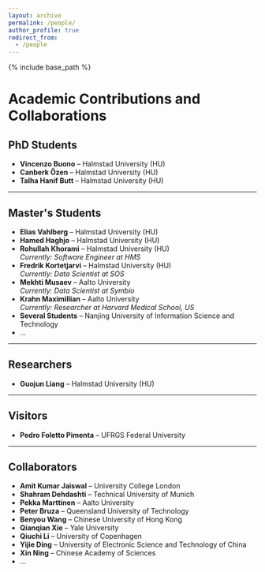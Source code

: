 ```yaml
---
layout: archive
permalink: /people/
author_profile: true
redirect_from:
  - /people
---
```


{% include base_path %}

# Academic Contributions and Collaborations

## PhD Students
- **Vincenzo Buono** – Halmstad University (HU)  
- **Canberk Özen** – Halmstad University (HU)  
- **Talha Hanif Butt** – Halmstad University (HU)  

---

## Master's Students
- **Elias Vahlberg** – Halmstad University (HU)  
- **Hamed Haghjo** – Halmstad University (HU)  
- **Rohullah Khorami** – Halmstad University (HU)  
  *Currently: Software Engineer at HMS*  
- **Fredrik Kortetjarvi** – Halmstad University (HU)  
  *Currently: Data Scientist at SOS*  
- **Mekhti Musaev** – Aalto University  
  *Currently: Data Scientist at Symbio*  
- **Krahn Maximillian** – Aalto University  
  *Currently: Researcher at Harvard Medical School, US*  
- **Several Students** – Nanjing University of Information Science and Technology  
- ...  

---

## Researchers
- **Guojun Liang** – Halmstad University (HU)  

---

## Visitors
- **Pedro Foletto Pimenta** – UFRGS Federal University  

---

## Collaborators
- **Amit Kumar Jaiswal** – University College London  
- **Shahram Dehdashti** – Technical University of Munich  
- **Pekka Marttinen** – Aalto University  
- **Peter Bruza** – Queensland University of Technology  
- **Benyou Wang** – Chinese University of Hong Kong  
- **Qianqian Xie** – Yale University  
- **Qiuchi Li** – University of Copenhagen  
- **Yijie Ding** – University of Electronic Science and Technology of China  
- **Xin Ning** – Chinese Academy of Sciences  
- ...  

